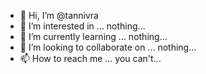 - 👋 Hi, I’m @tannivra
- 👀 I’m interested in ... nothing...
- 🌱 I’m currently learning ... nothing...
- 💞️ I’m looking to collaborate on ... nothing...
- 📫 How to reach me ... you can't...

<!---
tannivra/tannivra is a ✨ special ✨ repository because its `README.md` (this file) appears on your GitHub profile.
You can click the Preview link to take a look at your changes.
--->
